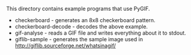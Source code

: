 This directory contains example programs that use PyGIF.

 * checkerboard - generates an 8x8 checkerboard pattern.
 * checkerboard-decode - decodes the above example.
 * gif-analyse - reads a GIF file and writes everything about it to stdout.
 * giflib-sample - generates the sample image used in http://giflib.sourceforge.net/whatsinagif/
